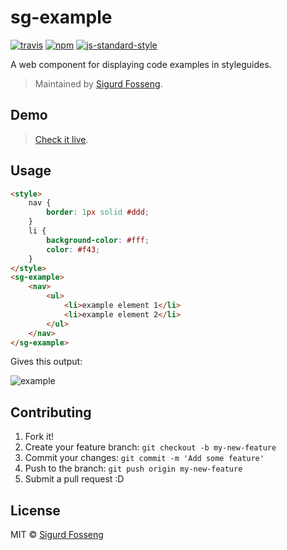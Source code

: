 # sg-example
[![travis][travis-image]][travis-url]
[![npm][npm-image]][npm-url]
[![js-standard-style][standard-style-image]][standard-style-url]

[travis-image]: https://img.shields.io/travis/laat/sg-example.svg?style=flat
[travis-url]: https://travis-ci.org/laat/sg-example
[npm-image]: https://img.shields.io/npm/v/sg-example.svg?style=flat
[npm-url]: https://npmjs.org/package/sg-example
[standard-style-image]: https://img.shields.io/badge/code%20style-standard-brightgreen.svg?style=flat
[standard-style-url]: https://github.com/feross/standard

A web component for displaying code examples in styleguides.

> Maintained by [Sigurd Fosseng](https://github.com/laat).

## Demo

> [Check it live](http://laat.github.io/sg-example).

## Usage

```html
<style>
    nav {
        border: 1px solid #ddd;
    }
    li {
        background-color: #fff;
        color: #f43;
    }
</style>
<sg-example>
    <nav>
        <ul>
            <li>example element 1</li>
            <li>example element 2</li>
        </ul>
    </nav>
</sg-example>
```

Gives this output:

![example](demo.png)

## Contributing

1. Fork it!
2. Create your feature branch: `git checkout -b my-new-feature`
3. Commit your changes: `git commit -m 'Add some feature'`
4. Push to the branch: `git push origin my-new-feature`
5. Submit a pull request :D

## License

MIT © [Sigurd Fosseng](github.com/laat)
